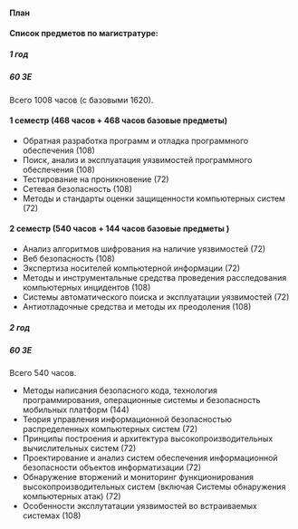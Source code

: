 #### План

#### Список предметов по магистратуре:

##### 1 год

##### 60 ЗЕ

Всего 1008 часов (с базовыми 1620).

#### 1 семестр (468 часов + 468 часов базовые предметы)

* Обратная разработка программ и отладка программного обеспечения (108)
* Поиск, анализ и эксплуатация уязвимостей программного обеспечения (108)
* Тестирование на проникновение (72)
* Сетевая безопасность (108)
* Методы и стандарты оценки защищенности компьютерных систем (72)

#### 2 семестр (540 часов + 144 часов базовые предметы )

* Анализ алгоритмов шифрования на наличие уязвимостей (72)
* Веб безопасность (108)
* Экспертиза носителей компьютерной информации (72)
* Методы и инструментальные средства проведения расследования компьютерных инцидентов (108)  
* Системы автоматического поиска и эксплуатации уязвимостей (72)
* Антиотладочные средства и методы их преодоления (108)

##### 2 год

##### 60 ЗЕ

Всего 540 часов.
* Методы написания безопасного кода, технология программирования, операционные системы и безопасность мобильных платформ (144)
* Теория управления информационной безопасностью распределенных компьютерных систем (72)
* Принципы построения и архитектура высокопроизводительных вычислительных систем (72)
* Проектирование и анализ систем обеспечения информационной безопасности объектов информатизации (72)
* Обнаружение вторжений и мониторинг функционирования высокопроизводительных систем (включая Системы обнаружения компьютерных атак) (72)
* Особенности эксплутатации уязвимостей во встраиваемых системах (108)
